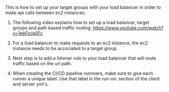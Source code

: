 This is how to set up your target groups with your load balancer in order to make api calls between ec2 instances:

1. The following video explains how to set up a load balancer, target groups and path based traffic routing. https://www.youtube.com/watch?v=1ebFlcig0Fc

2. For a load balancer to make requests to an ec2 instance, the ec2 instance needs to be accociated to a target group.

3. Next step is to add a listener rule to your load balancer that will route traffic based on the url path.

4. When creating the CI/CD pipeline runnners, make sure to give each runner a unique label.  Use that label in the run-on: section of the client and server yml's.  

